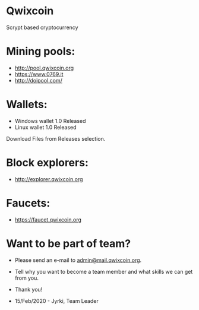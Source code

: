 # Qwixcoin

Scrypt based cryptocurrency


# Mining pools: 
- http://pool.qwixcoin.org 
- https://www.0769.it
- http://doipool.com/

# Wallets:
- Windows wallet 1.0 Released
- Linux wallet 1.0 Released

Download Files from Releases selection.

# Block explorers:
- http://explorer.qwixcoin.org

# Faucets:
- https://faucet.qwixcoin.org

# Want to be part of team?
- Please send an e-mail to admin@mail.qwixcoin.org.
- Tell why you want to become a team member and what skills we can get from you.
- Thank you!

- 15/Feb/2020  - Jyrki, Team Leader

